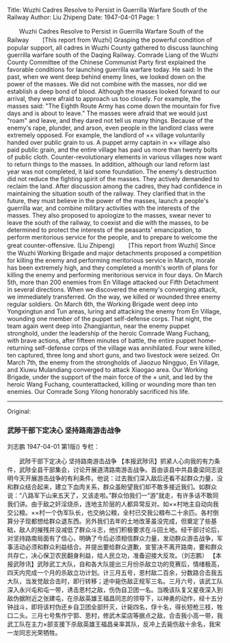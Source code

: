 Title: Wuzhi Cadres Resolve to Persist in Guerrilla Warfare South of the Railway
Author: Liu Zhipeng
Date: 1947-04-01
Page: 1

　　Wuzhi Cadres Resolve to Persist in Guerrilla Warfare South of the Railway
　　[This report from Wuzhi] Grasping the powerful condition of popular support, all cadres in Wuzhi County gathered to discuss launching guerrilla warfare south of the Daqing Railway. Comrade Liang of the Wuzhi County Committee of the Chinese Communist Party first explained the favorable conditions for launching guerrilla warfare today. He said: In the past, when we went deep behind enemy lines, we looked down on the power of the masses. We did not combine with the masses, nor did we establish a deep bond of blood. Although the masses looked forward to our arrival, they were afraid to approach us too closely. For example, the masses said: "The Eighth Route Army has come down the mountain for five days and is about to leave." The masses were afraid that we would just "roam" and leave, and they dared not tell us many things. Because of the enemy's rape, plunder, and arson, even people in the landlord class were extremely opposed. For example, the landlord of ×× village voluntarily handed over public grain to us. A puppet army captain in ×× village also paid public grain, and the entire village has paid us more than twenty bolts of public cloth. Counter-revolutionary elements in various villages now want to return things to the masses. In addition, although our land reform last year was not completed, it laid some foundation. The enemy's destruction did not reduce the fighting spirit of the masses. They actively demanded to reclaim the land. After discussion among the cadres, they had confidence in maintaining the situation south of the railway. They clarified that in the future, they must believe in the power of the masses, launch a people's guerrilla war, and combine military activities with the interests of the masses. They also proposed to apologize to the masses, swear never to leave the south of the railway, to coexist and die with the masses, to be determined to protect the interests of the peasants' emancipation, to perform meritorious service for the people, and to prepare to welcome the great counter-offensive. (Liu Zhipeng)
　　[This report from Wuzhi] Since the Wuzhi Working Brigade and major detachments proposed a competition for killing the enemy and performing meritorious service in March, morale has been extremely high, and they completed a month's worth of plans for killing the enemy and performing meritorious service in four days. On March 5th, more than 200 enemies from En Village attacked our Fifth Detachment in several directions. When we discovered the enemy's converging attack, we immediately transferred. On the way, we killed or wounded three enemy regular soldiers. On March 6th, the Working Brigade went deep into Yongxingtun and Tun areas, luring and attacking the enemy from En Village, wounding one member of the puppet self-defense corps. That night, the team again went deep into Zhangjiantun, near the enemy puppet stronghold, under the leadership of the heroic Comrade Wang Fuchang, with brave actions, after fifteen minutes of battle, the entire puppet home-returning self-defense corps of the village was annihilated. Four were killed, ten captured, three long and short guns, and two livestock were seized. On March 7th, the enemy from the strongholds of Jiaozuo Ningguo, En Village, and Xiuwu Mulandiang converged to attack Xiaogao area. Our Working Brigade, under the support of the main force of the × unit, and led by the heroic Wang Fuchang, counterattacked, killing or wounding more than ten enemies. Our Comrade Song Yilong honorably sacrificed his life.



<hr /> 

Original: 


### 武陟干部下定决心  坚持路南游击战争
刘志鹏
1947-04-01
第1版()
专栏：

　　武陟干部下定决心
    坚持路南游击战争
    【本报武陟讯】抓紧人心向我的有力条件，武陟全县干部集会，讨论开展道清路南游击战争。首由该县中共县委梁同志说明今天开展游击战争的有利条件。他说：过去我们深入敌后还看不起群众力量，没和群众结合起来，建立下血肉关系，群众虽盼望我们却不敢多接近我们。如群众说：“八路军下山来五天了，又该走啦。”群众怕我们一“游”就走，有许多话不敢同我们讲。由于敌之奸淫烧杀，连地主阶层的人都异常反对。如××村地主自动向我交公粮。××村一个伪军队长，也交纳公粮，全村已交我公粮布二十余匹。各村倒算分子现都想给群众退东西。另外我们去年的土地改革虽没完成，但奠定了些基础，敌人的摧残并没减低了群众斗志，他们积极要求在斗回土地。经干部讨论后，对坚持路南局面有了信心，明确了今后必须相信群众力量，发动群众游击战争，军事活动必须和群众利益结合。并提出要给群众道歉，宣誓决不离开路南，要和群众共存亡，决心保卫农民翻身利益，给人民立功，准备迎接大反攻。（刘志鹏）
    【本报武陟讯】武陟武工大队，自和各大队提出三月份杀敌立功的竞赛后，情绪极高，四天内完成一个月的杀敌立功计划。计三月五号，恩村敌二百余，分数路合击我五大队，当发觉敌合击时，即行转移；途中毙伤敌正规军三名。三月六号，该武工队深入永兴屯和屯一带，诱击恩村之敌，伤伪自卫团一名。当晚该队复又星夜深入到敌伪据附近之张建屯，在杀敌英雄王福昌同志的领导下，以神勇的动作，经十五分钟战斗，即将该村伪还乡自卫团全部歼灭，计毙四名，俘十名，得长短枪三枝，牲口二头。三月七号焦作宁郭、恩村，修武木栾店等据点之敌，合击我小高一带，我武工队在主力×部支援下杀敌英雄王福昌亲率其队，反冲上去毙伤敌十余名，我宋一龙同志光荣牺牲。
